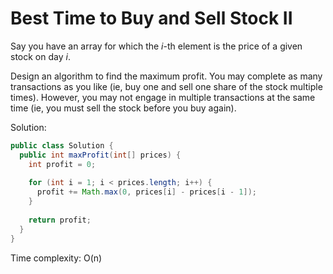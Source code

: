 # Best Time to Buy and Sell Stock II

Say you have an array for which the *i*-th element is the price of a given stock on day *i*.

Design an algorithm to find the maximum profit. You may complete as many transactions as you like (ie, buy one and sell one share of the stock multiple times). However, you may not engage in multiple transactions at the same time (ie, you must sell the stock before you buy again).

Solution:
```java
public class Solution {
  public int maxProfit(int[] prices) {
    int profit = 0;
        
    for (int i = 1; i < prices.length; i++) {
      profit += Math.max(0, prices[i] - prices[i - 1]);
    }
    
    return profit;
  }
}
```

Time complexity: O(n)
